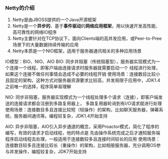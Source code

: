 ### Netty的介绍

1. Netty是由JBOSS提供的一个Java开源框架
2. Netty是一个**异步的**、基于**事件驱动**的**网络应用框架**，用以快速开发高性能、高可靠性的网络IO程序
3. Netty主要针对在TCP协议下，面向Clients端的高并发应用，或Peer-to-Pree场景下的大量数据持续传输的应用
4. Netty本质是一个NIO框架，适用于服务器通讯相关的多种应用场景

IO模型：BIO、NIO、AIO
BIO: 同步并阻塞（传统阻塞型），服务器实现模式为一个连接一个线程，即客户端由连接请求时服务器就需要启动一个
    线程进行处理，如果这个连接不做任何事情会造成不必要的线程开销
使用场景：连接数目比较小且固定的架构，这种方式对服务器资源要求比较高，并发局限于应用中，JDK1.4之前唯一的选择，程序简单易理解

NIO: 同步非阻塞，服务器实现模式为一个线程处理多个请求（连接），即客户端发送的连接请求都会注册到多路复用器上，
    多路复用器轮询到有I/O请求就进行处理
使用场景：连接数目多且连接比较短（轻操作）的架构，比如聊天服务器，弹幕系统，服务器间通讯等。编程较复杂，JDK1.4开始支持
    
AIO: 异步非阻塞，AIO引入异步通道的概念，采用Proactor模式，简化了程序的编写，有效的请求才启动线程，他的特点是
    先由操作系统完成之后才通知服务端程序启动线程去处理，一般适用于连接数较多且连接时间较长的应用
使用场景：连接数目较多且连接比较长（重操作）的架构，比如相册服务器，充分调用OS参与并发操作，编程较复杂，JDK7开始支持